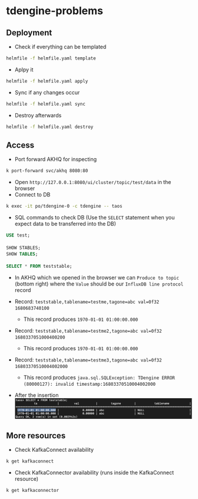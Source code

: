 # tdengine-problems

## Deployment
* Check if everything can be templated
```bash
helmfile -f helmfile.yaml template
```
* Aplpy it
```bash
helmfile -f helmfile.yaml apply
```
* Sync if any changes occur
```bash
helmfile -f helmfile.yaml sync
```
* Destroy afterwards
```bash
helmfile -f helmfile.yaml destroy
```

## Access
* Port forward AKHQ for inspecting
```bash
k port-forward svc/akhq 8080:80
```
* Open `http://127.0.0.1:8080/ui/cluster/topic/test/data` in the browser
* Connect to DB
```bash
k exec -it po/tdengine-0 -c tdengine -- taos
```
* SQL commands to check DB (Use the `SELECT` statement when you expect data to be transferred into the DB)
```SQL
USE test;

SHOW STABLES;
SHOW TABLES;

SELECT * FROM teststable;
```

* In AKHQ which we opened in the browser we can `Produce to topic` (bottom right) where the `Value` should be our `InfluxDB line protocol` record
* Record: `teststable,tablename=testme,tagone=abc val=0f32 1680683740100`
  * This record produces `1970-01-01 01:00:00.000`
* Record: `teststable,tablename=testme2,tagone=abc val=0f32 1680337051000400200`
  * This record produces `1970-01-01 01:00:00.000`
* Record: `teststable,tablename=testme3,tagone=abc val=0f32 16803370510004002000`
  * This record produces `java.sql.SQLException: TDengine ERROR (80000127): invalid timestamp:16803370510004002000`

* After the insertion
![TDengine records in super table](tdengine_records.png "Records in super table")

## More resources
* Check KafkaConnect availability
```bash
k get kafkaconnect
```
* Check KafkaConnector availability (runs inside the KafkaConnect resource)
```bash
k get kafkaconnector
```
